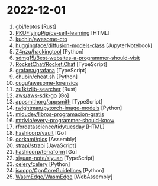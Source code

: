 # 2022-12-01

1. [gbj/leptos](https://github.com/gbj/leptos "Build fast web applications with Rust.") [Rust]
2. [PKUFlyingPig/cs-self-learning](https://github.com/PKUFlyingPig/cs-self-learning "计算机自学指南") [HTML]
3. [kuchin/awesome-cto](https://github.com/kuchin/awesome-cto "A curated and opinionated list of resources for Chief Technology Officers, with the emphasis on startups") 
4. [huggingface/diffusion-models-class](https://github.com/huggingface/diffusion-models-class "Materials for the Hugging Face Diffusion Models Course") [JupyterNotebook]
5. [Z4nzu/hackingtool](https://github.com/Z4nzu/hackingtool "ALL IN ONE Hacking Tool For Hackers") [Python]
6. [sdmg15/Best-websites-a-programmer-should-visit](https://github.com/sdmg15/Best-websites-a-programmer-should-visit "🔗 Some useful websites for programmers.") 
7. [RocketChat/Rocket.Chat](https://github.com/RocketChat/Rocket.Chat "The communications platform that puts data protection first.") [TypeScript]
8. [grafana/grafana](https://github.com/grafana/grafana "The open and composable observability and data visualization platform. Visualize metrics, logs, and traces from multiple sources like Prometheus, Loki, Elasticsearch, InfluxDB, Postgres and many more.") [TypeScript]
9. [chubin/cheat.sh](https://github.com/chubin/cheat.sh "the only cheat sheet you need") [Python]
10. [cugu/awesome-forensics](https://github.com/cugu/awesome-forensics "A curated list of awesome forensic analysis tools and resources") 
11. [zu1k/zlib-searcher](https://github.com/zu1k/zlib-searcher "search zlib/libgen index to get ipfs_cid. We don't save and provide files, we provide search. I hope everyone have a copy of the index locally, so that no need to rely on any centralized service.") [Rust]
12. [aws/aws-sdk-go](https://github.com/aws/aws-sdk-go "AWS SDK for the Go programming language.") [Go]
13. [appsmithorg/appsmith](https://github.com/appsmithorg/appsmith "Low code project to build admin panels, internal tools, and dashboards. Integrates with 15+ databases and any API.") [TypeScript]
14. [rwightman/pytorch-image-models](https://github.com/rwightman/pytorch-image-models "PyTorch image models, scripts, pretrained weights -- ResNet, ResNeXT, EfficientNet, EfficientNetV2, NFNet, Vision Transformer, MixNet, MobileNet-V3/V2, RegNet, DPN, CSPNet, and more") [Python]
15. [midudev/libros-programacion-gratis](https://github.com/midudev/libros-programacion-gratis "📚 Lista de libros sobre programación en Español y gratis") 
16. [mtdvio/every-programmer-should-know](https://github.com/mtdvio/every-programmer-should-know "A collection of (mostly) technical things every software developer should know about") 
17. [rfordatascience/tidytuesday](https://github.com/rfordatascience/tidytuesday "Official repo for the #tidytuesday project") [HTML]
18. [hashicorp/vault](https://github.com/hashicorp/vault "A tool for secrets management, encryption as a service, and privileged access management") [Go]
19. [corkami/pics](https://github.com/corkami/pics "Posters, drawings...") [Assembly]
20. [strapi/strapi](https://github.com/strapi/strapi "🚀 Strapi is the leading open-source headless CMS. It’s 100% JavaScript, fully customizable and developer-first.") [JavaScript]
21. [hashicorp/terraform](https://github.com/hashicorp/terraform "Terraform enables you to safely and predictably create, change, and improve infrastructure. It is an open source tool that codifies APIs into declarative configuration files that can be shared amongst team members, treated as code, edited, reviewed, and versioned.") [Go]
22. [siyuan-note/siyuan](https://github.com/siyuan-note/siyuan "Build Your Eternal Digital Garden 构建你永恒的数字花园") [TypeScript]
23. [celery/celery](https://github.com/celery/celery "Distributed Task Queue (development branch)") [Python]
24. [isocpp/CppCoreGuidelines](https://github.com/isocpp/CppCoreGuidelines "The C++ Core Guidelines are a set of tried-and-true guidelines, rules, and best practices about coding in C++") [Python]
25. [WasmEdge/WasmEdge](https://github.com/WasmEdge/WasmEdge "WasmEdge is a lightweight, high-performance, and extensible WebAssembly runtime for cloud native, edge, and decentralized applications. It powers serverless apps, embedded functions, microservices, smart contracts, and IoT devices.") [WebAssembly]
